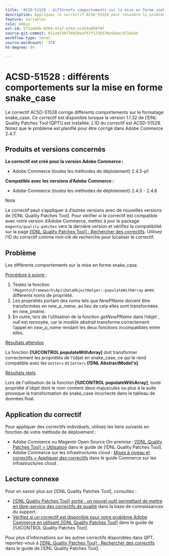 ```yaml
---
title: 'ACSD-51528 : différents comportements sur la mise en forme snake_case'
description: Appliquez le correctif ACSD-51528 pour résoudre le problème Adobe Commerce où il existe différents comportements sur le formatage snake_case.
feature: Variables
role: Admin
exl-id: 5f2add4b-8209-47a7-bfbd-cc434a050f0f
source-git-commit: 011a6f46f76029eaf67f172b576e58dac9710a3d
workflow-type: tm+mt
source-wordcount: '378'
ht-degree: 0%

---
```


# ACSD-51528 : différents comportements sur la mise en forme snake_case

Le correctif ACSD-51528 corrige différents comportements sur le formatage snake_case. Ce correctif est disponible lorsque la version 1.1.32 de [!DNL Quality Patches Tool (QPT)] est installée. L’ID du correctif est ACSD-51528. Notez que le problème est planifié pour être corrigé dans Adobe Commerce 2.4.7.

## Produits et versions concernés

**Le correctif est créé pour la version Adobe Commerce :**

* Adobe Commerce (toutes les méthodes de déploiement) 2.4.5-p1

**Compatible avec les versions d’Adobe Commerce :**

* Adobe Commerce (toutes les méthodes de déploiement) 2.4.5 - 2.4.6

>[!NOTE]
>
>Le correctif peut s’appliquer à d’autres versions avec de nouvelles versions de [!DNL Quality Patches Tool]. Pour vérifier si le correctif est compatible avec votre version d’Adobe Commerce, mettez à jour le package `magento/quality-patches` vers la dernière version et vérifiez la compatibilité sur la page [[!DNL Quality Patches Tool] : Rechercher des correctifs](https://experienceleague.adobe.com/tools/commerce-quality-patches/index.html). Utilisez l’ID du correctif comme mot-clé de recherche pour localiser le correctif.

## Problème

Les différents comportements sur la mise en forme snake_case.

<u>Procédure à suivre </u> :

1. Testez la fonction `\Magento\Framework\Api\DataObjectHelper::populateWithArray` avec différents noms de propriété.
1. Les propriétés portant des noms tels que *NewPName* doivent être transformées en *new_p_name*, au lieu de cela elles sont transformées en *new_pname*.
1. En outre, lors de l’utilisation de la fonction *getNewPName* dans l’objet , *null* est renvoyée, car le *modèle abstrait* transforme correctement l’appel en *new_p_name* rendant les deux fonctions incompatibles entre elles.

<u>Résultats attendus</u>

La fonction **[!UICONTROL populateWithArray]** doit transformer correctement les propriétés de l&#39;objet en snake_case, ce qui le rend compatible avec les `Getters` et `Setters` **[!DNL AbstractModel's]**.

<u>Résultats réels</u>

Lors de l&#39;utilisation de la fonction **[!UICONTROL populateWithArray]**, toute propriété d&#39;objet dont le nom contient deux majuscules ou plus à la suite provoque la transformation de snake_case incorrecte dans le tableau de données final.

## Application du correctif

Pour appliquer des correctifs individuels, utilisez les liens suivants en fonction de votre méthode de déploiement :

* Adobe Commerce ou Magento Open Source On-premise : [[!DNL Quality Patches Tool] > Utilisation](/help/tools/quality-patches-tool/usage.md) dans le guide de [!DNL Quality Patches Tool].
* Adobe Commerce sur les infrastructures cloud : [Mises à niveau et correctifs > Appliquer des correctifs](https://experienceleague.adobe.com/docs/commerce-cloud-service/user-guide/develop/upgrade/apply-patches.html) dans le guide Commerce sur les infrastructures cloud .

## Lecture connexe

Pour en savoir plus sur [!DNL Quality Patches Tool], consultez :

* [[!DNL Quality Patches Tool] sortie : un nouvel outil permettant de mettre en libre-service des correctifs de qualité](https://experienceleague.adobe.com/en/docs/commerce-operations/tools/quality-patches-tool/quality-patches-tool-to-self-serve-quality-patches) dans la base de connaissances du support.
* [Vérifiez si un correctif est disponible pour votre problème Adobe Commerce en utilisant [!DNL Quality Patches Tool]](/help/tools/quality-patches-tool/patches-available-in-qpt/check-patch-for-magento-issue-with-magento-quality-patches.md) dans le guide de [!UICONTROL Quality Patches Tool].


Pour plus d’informations sur les autres correctifs disponibles dans QPT, reportez-vous à [[!DNL Quality Patches Tool] : Rechercher des correctifs](https://experienceleague.adobe.com/tools/commerce-quality-patches/index.html) dans le guide de [!DNL Quality Patches Tool].
